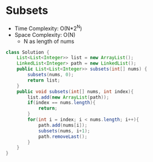 # Subsets

- Time Complexity: O(N\*2<sup>N</sup>)
- Space Complexity: O(N)
  - N as length of nums

```java
class Solution {
    List<List<Integer>> list = new ArrayList();
    LinkedList<Integer> path = new LinkedList();
    public List<List<Integer>> subsets(int[] nums) {
        subsets(nums, 0);
        return list;
    }
    public void subsets(int[] nums, int index){
        list.add(new ArrayList(path));
        if(index == nums.length){
            return;
        }
        for(int i = index; i < nums.length; i++){
            path.add(nums[i]);
            subsets(nums, i+1);
            path.removeLast();
        }
    }
}
```
